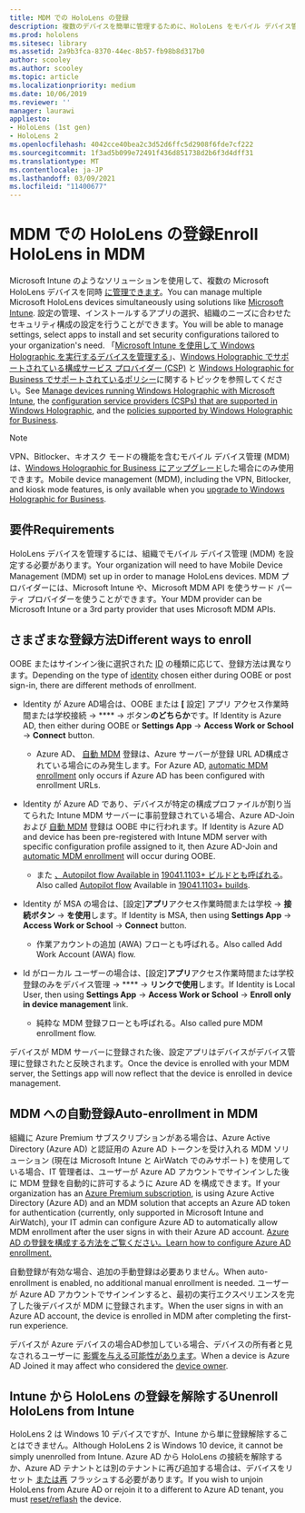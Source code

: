 ```yaml
---
title: MDM での HoloLens の登録
description: 複数のデバイスを簡単に管理するために、HoloLens をモバイル デバイス管理 (MDM) に登録する方法について説明します。
ms.prod: hololens
ms.sitesec: library
ms.assetid: 2a9b3fca-8370-44ec-8b57-fb98b8d317b0
author: scooley
ms.author: scooley
ms.topic: article
ms.localizationpriority: medium
ms.date: 10/06/2019
ms.reviewer: ''
manager: laurawi
appliesto:
- HoloLens (1st gen)
- HoloLens 2
ms.openlocfilehash: 4042cce40bea2c3d52d6ffc5d2908f6fde7cf222
ms.sourcegitcommit: 1f3ad5b099e72491f436d851738d2b6f3d4dff31
ms.translationtype: MT
ms.contentlocale: ja-JP
ms.lasthandoff: 03/09/2021
ms.locfileid: "11400677"
---
```

# <a name="enroll-hololens-in-mdm"></a><span data-ttu-id="72461-103">MDM での HoloLens の登録</span><span class="sxs-lookup"><span data-stu-id="72461-103">Enroll HoloLens in MDM</span></span>

<span data-ttu-id="72461-104">Microsoft Intune のようなソリューションを使用して、複数の Microsoft HoloLens デバイスを同時 [に管理できます](https://docs.microsoft.com/intune/windows-holographic-for-business)。</span><span class="sxs-lookup"><span data-stu-id="72461-104">You can manage multiple Microsoft HoloLens devices simultaneously using solutions like [Microsoft Intune](https://docs.microsoft.com/intune/windows-holographic-for-business).</span></span> <span data-ttu-id="72461-105">設定の管理、インストールするアプリの選択、組織のニーズに合わせたセキュリティ構成の設定を行うことができます。</span><span class="sxs-lookup"><span data-stu-id="72461-105">You will be able to manage settings, select apps to install and set security configurations tailored to your organization's need.</span></span> <span data-ttu-id="72461-106">「[Microsoft Intune を使用して Windows Holographic を実行するデバイスを管理する](https://docs.microsoft.com/intune/windows-holographic-for-business)」、[Windows Holographic でサポートされている構成サービス プロバイダー (CSP)](https://msdn.microsoft.com/windows/hardware/commercialize/customize/mdm/configuration-service-provider-reference#hololens) と [Windows Holographic for Business でサポートされているポリシー](https://msdn.microsoft.com/windows/hardware/commercialize/customize/mdm/policy-configuration-service-provider#hololenspolicies)に関するトピックを参照してください。</span><span class="sxs-lookup"><span data-stu-id="72461-106">See [Manage devices running Windows Holographic with Microsoft Intune](https://docs.microsoft.com/intune/windows-holographic-for-business), the [configuration service providers (CSPs) that are supported in Windows Holographic](https://msdn.microsoft.com/windows/hardware/commercialize/customize/mdm/configuration-service-provider-reference#hololens), and the [policies supported by Windows Holographic for Business](https://msdn.microsoft.com/windows/hardware/commercialize/customize/mdm/policy-configuration-service-provider#hololenspolicies).</span></span>

> [!NOTE]
> <span data-ttu-id="72461-107">VPN、Bitlocker、キオスク モードの機能を含むモバイル デバイス管理 (MDM) は、[Windows Holographic for Business にアップグレード](hololens1-upgrade-enterprise.md)した場合にのみ使用できます。</span><span class="sxs-lookup"><span data-stu-id="72461-107">Mobile device management (MDM), including the VPN, Bitlocker, and kiosk mode features, is only available when you [upgrade to Windows Holographic for Business](hololens1-upgrade-enterprise.md).</span></span>

## <a name="requirements"></a><span data-ttu-id="72461-108">要件</span><span class="sxs-lookup"><span data-stu-id="72461-108">Requirements</span></span>

 <span data-ttu-id="72461-109">HoloLens デバイスを管理するには、組織でモバイル デバイス管理 (MDM) を設定する必要があります。</span><span class="sxs-lookup"><span data-stu-id="72461-109">Your organization will need to have Mobile Device Management (MDM) set up in order to manage HoloLens devices.</span></span> <span data-ttu-id="72461-110">MDM プロバイダーには、Microsoft Intune や、Microsoft MDM API を使うサード パーティ プロバイダーを使うことができます。</span><span class="sxs-lookup"><span data-stu-id="72461-110">Your MDM provider can be Microsoft Intune or a 3rd party provider that uses Microsoft MDM APIs.</span></span>
 
## <a name="different-ways-to-enroll"></a><span data-ttu-id="72461-111">さまざまな登録方法</span><span class="sxs-lookup"><span data-stu-id="72461-111">Different ways to enroll</span></span>

<span data-ttu-id="72461-112">OOBE またはサインイン後に選択された [ID](hololens-identity.md) の種類に応じて、登録方法は異なります。</span><span class="sxs-lookup"><span data-stu-id="72461-112">Depending on the type of [identity](hololens-identity.md) chosen either during OOBE or post sign-in, there are different methods of enrollment.</span></span>

- <span data-ttu-id="72461-113">Identity が Azure AD場合は、OOBE または **[** 設定] アプリ アクセス作業時間または学校接続  ->  \*\*\*\*  ->  ボタン**のどちらか**です。</span><span class="sxs-lookup"><span data-stu-id="72461-113">If Identity is Azure AD, then either during OOBE or **Settings App** -> **Access Work or School** -> **Connect** button.</span></span>
    - <span data-ttu-id="72461-114">Azure AD、 [自動 MDM](hololens-enroll-mdm.md#auto-enrollment-in-mdm) 登録は、Azure サーバーが登録 URL AD構成されている場合にのみ発生します。</span><span class="sxs-lookup"><span data-stu-id="72461-114">For Azure AD, [automatic MDM enrollment](hololens-enroll-mdm.md#auto-enrollment-in-mdm) only occurs if Azure AD has been configured with enrollment URLs.</span></span> 
     
- <span data-ttu-id="72461-115">Identity が Azure AD であり、デバイスが特定の構成プロファイルが割り当てられた Intune MDM サーバーに事前登録されている場合、Azure AD-Join および [自動 MDM](hololens-enroll-mdm.md#auto-enrollment-in-mdm) 登録は OOBE 中に行われます。</span><span class="sxs-lookup"><span data-stu-id="72461-115">If Identity is Azure AD and device has been pre-registered with Intune MDM server with specific configuration profile assigned to it, then Azure AD-Join and [automatic MDM enrollment](hololens-enroll-mdm.md#auto-enrollment-in-mdm) will occur during OOBE.</span></span>
    - <span data-ttu-id="72461-116">また [、Autopilot flow Available in](hololens2-autopilot.md) [19041.1103+ ビルドとも呼ばれる](hololens-release-notes.md#windows-holographic-version-2004)。</span><span class="sxs-lookup"><span data-stu-id="72461-116">Also called [Autopilot flow](hololens2-autopilot.md) Available in [19041.1103+ builds](hololens-release-notes.md#windows-holographic-version-2004).</span></span>
    

- <span data-ttu-id="72461-117">Identity が MSA の場合は、[設定]**アプリ**アクセス作業時間または学校  ->  **接続ボタン**  ->  **を使用**します。</span><span class="sxs-lookup"><span data-stu-id="72461-117">If Identity is MSA, then using **Settings App** -> **Access Work or School** -> **Connect** button.</span></span>
    - <span data-ttu-id="72461-118">作業アカウントの追加 (AWA) フローとも呼ばれる。</span><span class="sxs-lookup"><span data-stu-id="72461-118">Also called Add Work Account (AWA) flow.</span></span>
- <span data-ttu-id="72461-119">Id がローカル ユーザーの場合は、[設定]**アプリ**アクセス作業時間または学校登録のみをデバイス管理  ->  \*\*\*\*  ->  **リンクで使用**します。</span><span class="sxs-lookup"><span data-stu-id="72461-119">If Identity is Local User, then using **Settings App** -> **Access Work or School** -> **Enroll only in device management** link.</span></span>
    - <span data-ttu-id="72461-120">純粋な MDM 登録フローとも呼ばれる。</span><span class="sxs-lookup"><span data-stu-id="72461-120">Also called pure MDM enrollment flow.</span></span>

<span data-ttu-id="72461-121">デバイスが MDM サーバーに登録された後、設定アプリはデバイスがデバイス管理に登録されたと反映されます。</span><span class="sxs-lookup"><span data-stu-id="72461-121">Once the device is enrolled with your MDM server, the Settings app will now reflect that the device is enrolled in device management.</span></span>

## <a name="auto-enrollment-in-mdm"></a><span data-ttu-id="72461-122">MDM への自動登録</span><span class="sxs-lookup"><span data-stu-id="72461-122">Auto-enrollment in MDM</span></span>

<span data-ttu-id="72461-123">組織に Azure [](https://azure.microsoft.com/overview/)Premium サブスクリプションがある場合は、Azure Active Directory (Azure AD) と認証用の Azure AD トークンを受け入れる MDM ソリューション (現在は Microsoft Intune と AirWatch でのみサポート) を使用している場合、IT 管理者は、ユーザーが Azure AD アカウントでサインインした後に MDM 登録を自動的に許可するように Azure AD を構成できます。</span><span class="sxs-lookup"><span data-stu-id="72461-123">If your organization has an [Azure Premium subscription](https://azure.microsoft.com/overview/), is using Azure Active Directory (Azure AD) and an MDM solution that accepts an Azure AD token for authentication (currently, only supported in Microsoft Intune and AirWatch), your IT admin can configure Azure AD to automatically allow MDM enrollment after the user signs in with their Azure AD account.</span></span> [<span data-ttu-id="72461-124">Azure AD の登録を構成する方法をご覧ください。</span><span class="sxs-lookup"><span data-stu-id="72461-124">Learn how to configure Azure AD enrollment.</span></span>](https://docs.microsoft.com/mem/intune/enrollment/windows-enroll#enable-windows-10-automatic-enrollment)

<span data-ttu-id="72461-125">自動登録が有効な場合、追加の手動登録は必要ありません。</span><span class="sxs-lookup"><span data-stu-id="72461-125">When auto-enrollment is enabled, no additional manual enrollment is needed.</span></span> <span data-ttu-id="72461-126">ユーザーが Azure AD アカウントでサインインすると、最初の実行エクスペリエンスを完了した後デバイスが MDM に登録されます。</span><span class="sxs-lookup"><span data-stu-id="72461-126">When the user signs in with an Azure AD account, the device is enrolled in MDM after completing the first-run experience.</span></span>

<span data-ttu-id="72461-127">デバイスが Azure デバイスの場合AD参加している場合、デバイスの所有者と見なされるユーザーに [影響を与える可能性があります](security-adminless-os.md#device-owner)。</span><span class="sxs-lookup"><span data-stu-id="72461-127">When a device is Azure AD Joined it may affect who considered the [device owner](security-adminless-os.md#device-owner).</span></span>

## <a name="unenroll-hololens-from-intune"></a><span data-ttu-id="72461-128">Intune から HoloLens の登録を解除する</span><span class="sxs-lookup"><span data-stu-id="72461-128">Unenroll HoloLens from Intune</span></span>

<span data-ttu-id="72461-129">HoloLens 2 は Windows 10 デバイスですが、Intune から単に登録解除することはできません。</span><span class="sxs-lookup"><span data-stu-id="72461-129">Although HoloLens 2 is Windows 10 device, it cannot be simply unenrolled from Intune.</span></span> <span data-ttu-id="72461-130">Azure AD から HoloLens の接続を解除するか、Azure AD テナントとは別のテナントに再び追加する場合は、デバイスをリセット [または再](https://docs.microsoft.com/hololens/hololens-recovery#reset-the-device) フラッシュする必要があります。</span><span class="sxs-lookup"><span data-stu-id="72461-130">If you wish to unjoin HoloLens from Azure AD or rejoin it to a different to Azure AD tenant, you must [reset/reflash](https://docs.microsoft.com/hololens/hololens-recovery#reset-the-device) the device.</span></span>